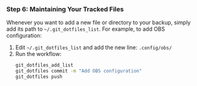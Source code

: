 ### Step 6: Maintaining Your Tracked Files

Whenever you want to add a new file or directory to your backup, simply add its path to `~/.git_dotfiles_list`. For example, to add OBS configuration:

1.  Edit `~/.git_dotfiles_list` and add the new line: `.config/obs/`
2.  Run the workflow:
    ```bash
    git_dotfiles_add_list
    git_dotfiles commit -m "Add OBS configuration"
    git_dotfiles push
    ```
